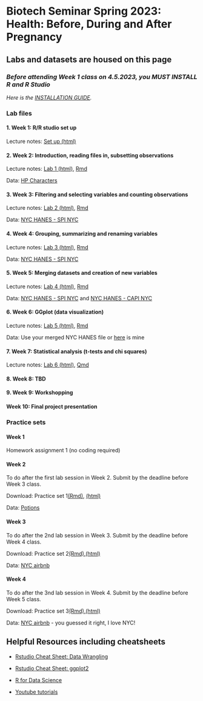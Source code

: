 # Biotech Seminar Spring 2023: Health: Before, During and After Pregnancy

## Labs and datasets are housed on this page


### _Before attending Week 1 class on 4.5.2023, you MUST INSTALL R and R Studio_
*Here is the [INSTALLATION GUIDE](https://teacherscollege.screenstepslive.com/a/1135059-install-r-and-r-studio-for-mac).*


### Lab files

#### 1. Week 1: R/R studio set up 
Lecture notes: [Set up (html)](/Week1/Setup.html)

#### 2. Week 2: Introduction, reading files in, subsetting observations 
Lecture notes: [Lab 1 (html)](/Week2/Week1.html), [Rmd](/Week2/Week1.Rmd)

Data: [HP Characters](/Data/Characters.csv)

#### 3. Week 3: Filtering and selecting variables and counting observations
Lecture notes: [Lab 2 (html)](/Week3/Week2.html), [Rmd](/Week3/Week2.Rmd)

Data: [NYC HANES - SPI NYC](/Data/spi_nyc.csv)

#### 4. Week 4: Grouping, summarizing and renaming variables
Lecture notes: [Lab 3 (html)](/Week4/Week3lab.html), [Rmd](/Week4/Week3lab.Rmd)

Data: [NYC HANES - SPI NYC](/Data/spi_nyc.csv)

#### 5. Week 5: Merging datasets and creation of new variables
Lecture notes: [Lab 4 (html)](/Week5/Week4.html), [Rmd](/Week5/Week4.Rmd)

Data: [NYC HANES - SPI NYC](/Data/spi_nyc.csv) and [NYC HANES - CAPI NYC](/Data/capi_nyc.csv)

#### 6. Week 6: GGplot (data visualization)
Lecture notes: [Lab 5 (html)](/Week6/Lab5.html), [Rmd](/Week6/Lab5.Rmd)

Data: Use your merged NYC HANES file or [here](/Data/merged_nyc.rds) is mine

#### 7. Week 7: Statistical analysis (t-tests and chi squares)
Lecture notes: [Lab 6 (html)](/Week7/lab6.html), [Qmd](/Week7/lab6.qmd)

#### 8. Week 8: TBD

#### 9. Week 9: Workshopping

#### Week 10: Final project presentation

### Practice sets

#### Week 1
Homework assignment 1 (no coding required)

#### Week 2
To do after the first lab session in Week 2. Submit by the deadline before Week 3 class.

Download: Practice set 1[(Rmd)](/Week2/Practice1.Rmd), [(html)](/Week2/Practice1.html)

Data: [Potions](/Data/Potions.csv)

#### Week 3
To do after the 2nd lab session in Week 3. Submit by the deadline before Week 4 class.

Download: Practice set 2[(Rmd)](/Week3/Practice2.Rmd),[(html)](/Week3/Practice2.html)

Data: [NYC airbnb](/Data/nycairbnb2019.csv)

#### Week 4
To do after the 3nd lab session in Week 4. Submit by the deadline before Week 5 class.

Download: Practice set 3[(Rmd)](/Week4/Practice3.Rmd),[(html)](/Week4/Practice3.html)

Data: [NYC airbnb](/Data/nycairbnb2019.csv) - you guessed it right, I love NYC!

## Helpful Resources including cheatsheets

- [Rstudio Cheat Sheet: Data Wrangling](https://www.rstudio.com/wp-content/uploads/2015/02/data-wrangling-cheatsheet.pdf)

- [Rstudio Cheat Sheet: ggplot2](/Cheatsheets/data-visualisation.pdf)

- [R for Data Science](https://r4ds.had.co.nz/)

- [Youtube tutorials](https://www.youtube.com/@marinstatlectures)


